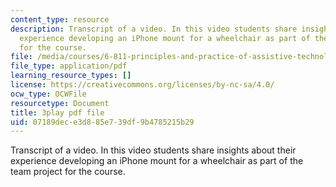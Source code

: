 ```yaml
---
content_type: resource
description: Transcript of a video. In this video students share insights about their
  experience developing an iPhone mount for a wheelchair as part of the team project
  for the course.
file: /media/courses/6-811-principles-and-practice-of-assistive-technology-fall-2014/07189dece3d885e739df9b4785215b29_kJEwyrLHZoQ.pdf
file_type: application/pdf
learning_resource_types: []
license: https://creativecommons.org/licenses/by-nc-sa/4.0/
ocw_type: OCWFile
resourcetype: Document
title: 3play pdf file
uid: 07189dec-e3d8-85e7-39df-9b4785215b29
---
```

Transcript of a video. In this video students share insights about their experience developing an iPhone mount for a wheelchair as part of the team project for the course.
